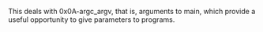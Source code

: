 This deals with 0x0A-argc_argv, that is, arguments to main, which provide a useful opportunity to give parameters to programs.
